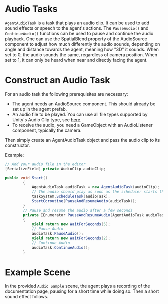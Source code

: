 ﻿# Audio Tasks
`AgentAudioTask` is a task that plays an audio clip. It can be used to add sound effects or speech to the agent's actions.
The `PauseAudio()` and `ContinueAudio()` functions can be used to pause and continue the audio playback.
One can use the SpatialBlend property of the AudioSource component to adjust how much differently the audio sounds, depending on angle and distance towards the agent, meaning how "3D" it sounds.
When set to 0, the audio sounds the same, regardless of camera position. When set to 1, it can only be heard when near and directly facing the agent.

# Construct an Audio Task
For an audio task the following prerequisites are necessary:
- The agent needs an AudioSource component. This should already be set up in the agent prefab.
- An audio file to be played. You can use all file types supported by Unity's Audio Clip type, see [here](https://docs.unity3d.com/Manual/class-AudioClip.html).
- To receive the audio, you need a GameObject with an AudioListener component, typically the camera. 

Then simply create an AgentAudioTask object and pass the audio clip to its constructor.

Example:
```csharp
// Add your audio file in the editor
[SerializeField] private AudioClip audioClip;

public void Start()
        {
            AgentAudioTask audioTask = new AgentAudioTask(audioClip);
            // The audio should play as soon as the scheduler starts the task
            taskSystem.ScheduleTask(audioTask);
            StartCoroutine(PauseAndResumeAudio(audioTask));
        }
        // Pause and resume the audio after a few seconds
        private IEnumerator PauseAndResumeAudio(AgentAudioTask audioTask)
        {
            yield return new WaitForSeconds(5);
            // Pause Audio
            audioTask.PauseAudio();
            yield return new WaitForSeconds(2);
            // Continue Audio
            audioTask.ContinueAudio();
        }
```


# Example Scene

In the provided `Audio Sample` scene, the agent plays a recording of the documentation page, pausing for a short time while doing so.
Then a short sound effect follows. 